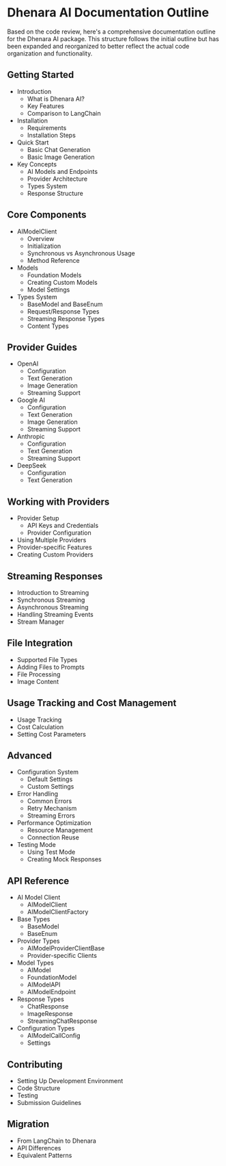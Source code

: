 # Dhenara AI Documentation Outline

Based on the code review, here's a comprehensive documentation outline for the Dhenara AI package. This structure follows the initial outline but has been expanded and reorganized to better reflect the actual code organization and functionality.

## Getting Started
- Introduction
  - What is Dhenara AI?
  - Key Features
  - Comparison to LangChain
- Installation
  - Requirements
  - Installation Steps
- Quick Start
  - Basic Chat Generation
  - Basic Image Generation
- Key Concepts
  - AI Models and Endpoints
  - Provider Architecture
  - Types System
  - Response Structure

## Core Components
- AIModelClient
  - Overview
  - Initialization
  - Synchronous vs Asynchronous Usage
  - Method Reference
- Models
  - Foundation Models
  - Creating Custom Models
  - Model Settings
- Types System
  - BaseModel and BaseEnum
  - Request/Response Types
  - Streaming Response Types
  - Content Types

## Provider Guides
- OpenAI
  - Configuration
  - Text Generation
  - Image Generation
  - Streaming Support
- Google AI
  - Configuration
  - Text Generation
  - Image Generation
  - Streaming Support
- Anthropic
  - Configuration
  - Text Generation
  - Streaming Support
- DeepSeek
  - Configuration
  - Text Generation

## Working with Providers
- Provider Setup
  - API Keys and Credentials
  - Provider Configuration
- Using Multiple Providers
- Provider-specific Features
- Creating Custom Providers

## Streaming Responses
- Introduction to Streaming
- Synchronous Streaming
- Asynchronous Streaming
- Handling Streaming Events
- Stream Manager

## File Integration
- Supported File Types
- Adding Files to Prompts
- File Processing
- Image Content

## Usage Tracking and Cost Management
- Usage Tracking
- Cost Calculation
- Setting Cost Parameters

## Advanced
- Configuration System
  - Default Settings
  - Custom Settings
- Error Handling
  - Common Errors
  - Retry Mechanism
  - Streaming Errors
- Performance Optimization
  - Resource Management
  - Connection Reuse
- Testing Mode
  - Using Test Mode
  - Creating Mock Responses

## API Reference
- AI Model Client
  - AIModelClient
  - AIModelClientFactory
- Base Types
  - BaseModel
  - BaseEnum
- Provider Types
  - AIModelProviderClientBase
  - Provider-specific Clients
- Model Types
  - AIModel
  - FoundationModel
  - AIModelAPI
  - AIModelEndpoint
- Response Types
  - ChatResponse
  - ImageResponse
  - StreamingChatResponse
- Configuration Types
  - AIModelCallConfig
  - Settings

## Contributing
- Setting Up Development Environment
- Code Structure
- Testing
- Submission Guidelines

## Migration
- From LangChain to Dhenara
- API Differences
- Equivalent Patterns